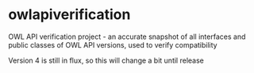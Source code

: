 owlapiverification
==================

OWL API verification project - an accurate snapshot of all interfaces and public classes of OWL API versions, used to verify compatibility

Version 4 is still in flux, so this will change a bit until release
